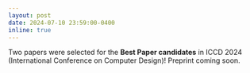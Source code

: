 ```yaml
---
layout: post
date: 2024-07-10 23:59:00-0400
inline: true
---
```


Two papers were selected for the **Best Paper candidates** in ICCD 2024 (International Conference on Computer Design)! Preprint coming soon.
